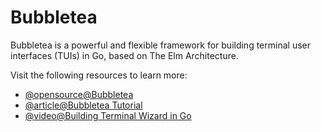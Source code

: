 # Bubbletea

Bubbletea is a powerful and flexible framework for building terminal user interfaces (TUIs) in Go, based on The Elm Architecture. 

Visit the following resources to learn more:

- [@opensource@Bubbletea](https://github.com/charmbracelet/bubbletea)
- [@article@Bubbletea Tutorial](https://github.com/charmbracelet/bubbletea/tree/master/tutorials)
- [@video@Building Terminal Wizard in Go](https://www.youtube.com/watch?v=Gl31diSVP8M)
